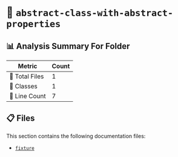 # 📁 `abstract-class-with-abstract-properties`

## 📊 Analysis Summary For Folder

| Metric | Count |
|--------|-------|
| 📁 Total Files | 1 |
| 🧱 Classes | 1 |
| 🔢 Line Count | 7 |


## 📋 Files

This section contains the following documentation files:

- [`fixture`](./fixture.md)